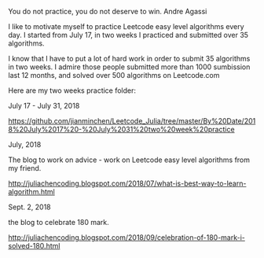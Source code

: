 You do not practice, you do not deserve to win. Andre Agassi

I like to motivate myself to practice Leetcode easy level algorithms every day. I started from July 17, in two weeks I practiced and submitted over 35 algorithms. 

I know that I have to put a lot of hard work in order to submit 35 algorithms in two weeks. I admire those people submitted more than 1000 sumbission last 12 months, and solved over 500 algorithms on Leetcode.com

Here are my two weeks practice folder:

July 17 - July 31, 2018

https://github.com/jianminchen/Leetcode_Julia/tree/master/By%20Date/2018%20July%2017%20-%20July%2031%20two%20week%20practice

July, 2018

The blog to work on advice - work on Leetcode easy level algorithms from my friend. 

http://juliachencoding.blogspot.com/2018/07/what-is-best-way-to-learn-algorithm.html


Sept. 2, 2018

the blog to celebrate 180 mark. 

http://juliachencoding.blogspot.com/2018/09/celebration-of-180-mark-i-solved-180.html

